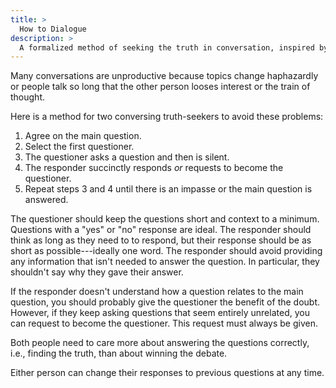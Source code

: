 ```yaml
---
title: >
  How to Dialogue
description: >
  A formalized method of seeking the truth in conversation, inspired by Plato's dialogues.
---
```


Many conversations are unproductive because topics change haphazardly or people talk so long that the other person looses interest or the train of thought.

Here is a method for two conversing truth-seekers to avoid these problems:

1. Agree on the main question.
2. Select the first questioner.
3. The questioner asks a question and then is silent.
4. The responder succinctly responds _or_ requests to become the questioner.
5. Repeat steps 3 and 4 until there is an impasse or the main question is answered.

The questioner should keep the questions short and context to a minimum. Questions with a "yes" or "no" response are ideal. The responder should think as long as they need to to respond, but their response should be as short as possible---ideally one word. The responder should avoid providing any information that isn't needed to answer the question. In particular, they shouldn't say why they gave their answer.

If the responder doesn't understand how a question relates to the main question, you should probably give the questioner the benefit of the doubt. However, if they keep asking questions that seem entirely unrelated, you can request to become the questioner. This request must always be given.

Both people need to care more about answering the questions correctly, i.e., finding the truth, than about winning the debate.

Either person can change their responses to previous questions at any time.

